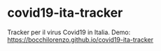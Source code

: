 # covid19-ita-tracker
 Tracker per il virus Covid19 in Italia. Demo: https://bocchilorenzo.github.io/covid19-ita-tracker
